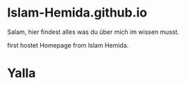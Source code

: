 # Islam-Hemida.github.io

Salam, hier findest alles was du über mich im wissen musst. 

first hostet Homepage from Islam Hemida. 

Yalla 
=====
